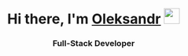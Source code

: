 <h1 align="center">Hi there, I'm
<a href="https://www.linkedin.com/in/aleksandr-shereshkov/" target="_blank">Oleksandr</a>
<img src="https://github.com/blackcater/blackcater/raw/main/images/Hi.gif" height="32"/></h1>

<h3 align="center">Full-Stack Developer</h3>
